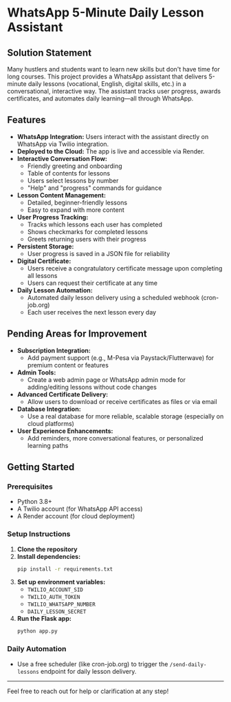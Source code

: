 # WhatsApp 5-Minute Daily Lesson Assistant

## Solution Statement
Many hustlers and students want to learn new skills but don't have time for long courses. This project provides a WhatsApp assistant that delivers 5-minute daily lessons (vocational, English, digital skills, etc.) in a conversational, interactive way. The assistant tracks user progress, awards certificates, and automates daily learning—all through WhatsApp.

## Features
- **WhatsApp Integration:** Users interact with the assistant directly on WhatsApp via Twilio integration.
- **Deployed to the Cloud:** The app is live and accessible via Render.
- **Interactive Conversation Flow:**
  - Friendly greeting and onboarding
  - Table of contents for lessons
  - Users select lessons by number
  - "Help" and "progress" commands for guidance
- **Lesson Content Management:**
  - Detailed, beginner-friendly lessons
  - Easy to expand with more content
- **User Progress Tracking:**
  - Tracks which lessons each user has completed
  - Shows checkmarks for completed lessons
  - Greets returning users with their progress
- **Persistent Storage:**
  - User progress is saved in a JSON file for reliability
- **Digital Certificate:**
  - Users receive a congratulatory certificate message upon completing all lessons
  - Users can request their certificate at any time
- **Daily Lesson Automation:**
  - Automated daily lesson delivery using a scheduled webhook (cron-job.org)
  - Each user receives the next lesson every day

## Pending Areas for Improvement
- **Subscription Integration:**
  - Add payment support (e.g., M-Pesa via Paystack/Flutterwave) for premium content or features
- **Admin Tools:**
  - Create a web admin page or WhatsApp admin mode for adding/editing lessons without code changes
- **Advanced Certificate Delivery:**
  - Allow users to download or receive certificates as files or via email
- **Database Integration:**
  - Use a real database for more reliable, scalable storage (especially on cloud platforms)
- **User Experience Enhancements:**
  - Add reminders, more conversational features, or personalized learning paths

## Getting Started

### Prerequisites
- Python 3.8+
- A Twilio account (for WhatsApp API access)
- A Render account (for cloud deployment)

### Setup Instructions
1. **Clone the repository**
2. **Install dependencies:**
   ```bash
   pip install -r requirements.txt
   ```
3. **Set up environment variables:**
   - `TWILIO_ACCOUNT_SID`
   - `TWILIO_AUTH_TOKEN`
   - `TWILIO_WHATSAPP_NUMBER`
   - `DAILY_LESSON_SECRET`
4. **Run the Flask app:**
   ```bash
   python app.py
   ```

### Daily Automation
- Use a free scheduler (like cron-job.org) to trigger the `/send-daily-lessons` endpoint for daily lesson delivery.

---

Feel free to reach out for help or clarification at any step! 